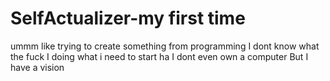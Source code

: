 # SelfActualizer-my first time 
ummm like trying to create something from programming 
I dont know what the fuck I doing what i need to start ha I dont even own a computer 
But I have a vision 
